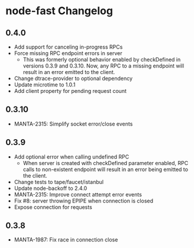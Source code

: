 # node-fast Changelog

## 0.4.0

 - Add support for canceling in-progress RPCs
 - Force missing RPC endpoint errors in server
   * This was formerly optional behavior enabled by checkDefined in versions
     0.3.9 and 0.3.10.  Now, any RPC to a missing endpoint will result in an
     error emitted to the client.
 - Change dtrace-provider to optional dependency
 - Update microtime to 1.0.1
 - Add client property for pending request count

## 0.3.10

 - MANTA-2315: Simplify socket error/close events

## 0.3.9

 - Add optional error when calling undefined RPC
   * When server is created with checkDefined parameter enabled, RPC calls to
     non-existent endpoint will result in an error being emitted to the client.
 - Change tests to tape/faucet/istanbul
 - Update node-backoff to 2.4.0
 - MANTA-2315: Improve connect attempt error events
 - Fix #8: server throwing EPIPE when connection is closed
 - Expose connection for requests

## 0.3.8

 - MANTA-1987: Fix race in connection close
